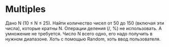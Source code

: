 # Multiples
Дано N (10 ≤ N ≤ 25).  Найти количество чисел от 50 до 150 (включая эти числа), которые кратны N.  Операции деления (/, %) не использовать. А умножение не требуется. Число N всего одно, его надо получить в нужном диапазоне. Хоть с помощью Random, хоть ввод пользователя.
